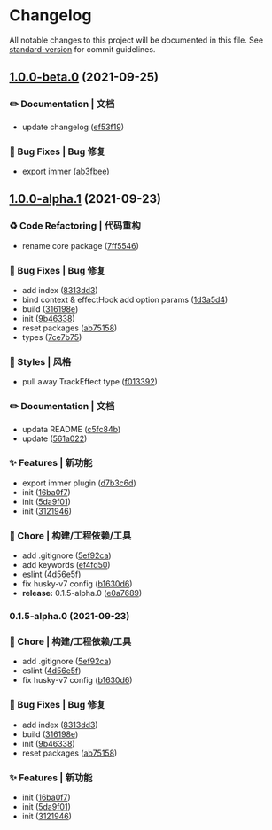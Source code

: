 # Changelog

All notable changes to this project will be documented in this file. See [standard-version](https://github.com/conventional-changelog/standard-version) for commit guidelines.

## [1.0.0-beta.0](https://github.com/Keylenn/cohookjs/compare/v1.0.0-alpha.1...v1.0.0-beta.0) (2021-09-25)


### ✏️ Documentation | 文档

* update changelog ([ef53f19](https://github.com/Keylenn/cohookjs/commit/ef53f1916f80a7b828349e8f8b5c0d00a03dc9fd))


### 🐛 Bug Fixes | Bug 修复

* export immer ([ab3fbee](https://github.com/Keylenn/cohookjs/commit/ab3fbeeb830d636ac19a6872cea8b56c3fa11d59))

## [1.0.0-alpha.1](https://github.com/Keylenn/cohookjs/compare/v1.1.0-alpha.0...v1.0.0-alpha.1) (2021-09-23)

### ♻️ Code Refactoring | 代码重构

* rename core package ([7ff5546](https://github.com/Keylenn/cohookjs/commit/7ff5546b734490eac2f038669a6a4795aecddbaf))


### 🐛 Bug Fixes | Bug 修复

* add index ([8313dd3](https://github.com/Keylenn/cohookjs/commit/8313dd341fc51843b60bcfd7e11d99fe0155b86f))
* bind context & effectHook add option params ([1d3a5d4](https://github.com/Keylenn/cohookjs/commit/1d3a5d40b9fa6d4a008c773c9dd2a8e68a744161))
* build ([316198e](https://github.com/Keylenn/cohookjs/commit/316198e33e39ec0fc31c8292787865d842801c08))
* init ([9b46338](https://github.com/Keylenn/cohookjs/commit/9b4633825a8b18e066ab1ba5f09ef85ec4e0ab60))
* reset packages ([ab75158](https://github.com/Keylenn/cohookjs/commit/ab75158999acbca6c582a85f3abc23f7bc39e546))
* types ([7ce7b75](https://github.com/Keylenn/cohookjs/commit/7ce7b752ae8fcc92804a1414ce5600b69c4712ec))


### 💄 Styles | 风格

* pull away TrackEffect type ([f013392](https://github.com/Keylenn/cohookjs/commit/f01339262249fa99848b767ed55c2dfeec37d8d9))


### ✏️ Documentation | 文档

* updata README ([c5fc84b](https://github.com/Keylenn/cohookjs/commit/c5fc84bae14f2d886b906ab2fee6ee9f6583e001))
* update ([561a022](https://github.com/Keylenn/cohookjs/commit/561a0224df5f8d4cdaf1cf3059ac79e521642d2d))


### ✨ Features | 新功能

* export immer plugin ([d7b3c6d](https://github.com/Keylenn/cohookjs/commit/d7b3c6d6c5bbf7d0a0cce3eabd6c4aecccf967ad))
* init ([16ba0f7](https://github.com/Keylenn/cohookjs/commit/16ba0f760a09ffd178b49b6fe4187484590dc98c))
* init ([5da9f01](https://github.com/Keylenn/cohookjs/commit/5da9f0120f88c62600c66029941a80cb4122d20c))
* init ([3121946](https://github.com/Keylenn/cohookjs/commit/312194675379894f80917d4536cef264d7b9e8a4))


### 🚀 Chore | 构建/工程依赖/工具

* add .gitignore ([5ef92ca](https://github.com/Keylenn/cohookjs/commit/5ef92ca43327bf7bf6d43e86758d88a3e95d2d2a))
* add keywords ([ef4fd50](https://github.com/Keylenn/cohookjs/commit/ef4fd50d040628289ea6b8a95ee2daa462265f4e))
* eslint ([4d56e5f](https://github.com/Keylenn/cohookjs/commit/4d56e5f0a0b1a99bb787e9152c9dae06169682fe))
* fix husky-v7 config ([b1630d6](https://github.com/Keylenn/cohookjs/commit/b1630d6b1887d3ca29579e54319cd2818d39ba1e))
* **release:** 0.1.5-alpha.0 ([e0a7689](https://github.com/Keylenn/cohookjs/commit/e0a768914996ef78baff9a4e6d240f2391a632fd))

### 0.1.5-alpha.0 (2021-09-23)

### 🚀 Chore | 构建/工程依赖/工具

* add .gitignore ([5ef92ca](https://github.com/Keylenn/cohookjs/commit/5ef92ca43327bf7bf6d43e86758d88a3e95d2d2a))
* eslint ([4d56e5f](https://github.com/Keylenn/cohookjs/commit/4d56e5f0a0b1a99bb787e9152c9dae06169682fe))
* fix husky-v7 config ([b1630d6](https://github.com/Keylenn/cohookjs/commit/b1630d6b1887d3ca29579e54319cd2818d39ba1e))


### 🐛 Bug Fixes | Bug 修复

* add index ([8313dd3](https://github.com/Keylenn/cohookjs/commit/8313dd341fc51843b60bcfd7e11d99fe0155b86f))
* build ([316198e](https://github.com/Keylenn/cohookjs/commit/316198e33e39ec0fc31c8292787865d842801c08))
* init ([9b46338](https://github.com/Keylenn/cohookjs/commit/9b4633825a8b18e066ab1ba5f09ef85ec4e0ab60))
* reset packages ([ab75158](https://github.com/Keylenn/cohookjs/commit/ab75158999acbca6c582a85f3abc23f7bc39e546))


### ✨ Features | 新功能

* init ([16ba0f7](https://github.com/Keylenn/cohookjs/commit/16ba0f760a09ffd178b49b6fe4187484590dc98c))
* init ([5da9f01](https://github.com/Keylenn/cohookjs/commit/5da9f0120f88c62600c66029941a80cb4122d20c))
* init ([3121946](https://github.com/Keylenn/cohookjs/commit/312194675379894f80917d4536cef264d7b9e8a4))

